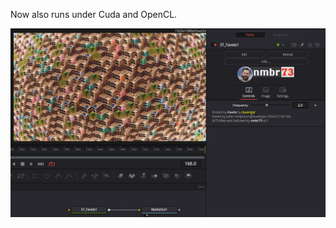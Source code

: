 Now also runs under Cuda and OpenCL.

![screenshot](Favela_screenshot.png "Favela.fuse in DaVinci Resolve")
